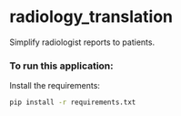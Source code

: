 # radiology_translation
Simplify radiologist reports to patients.

### To run this application:

Install the requirements:
```bash
pip install -r requirements.txt
```

<!-- Run the application:
```bash
python manage.py runserver
``` -->
